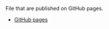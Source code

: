 File that are published on GitHub pages.

* [GitHub pages](https://lilytronics.github.io/lily_kicad_lib)

